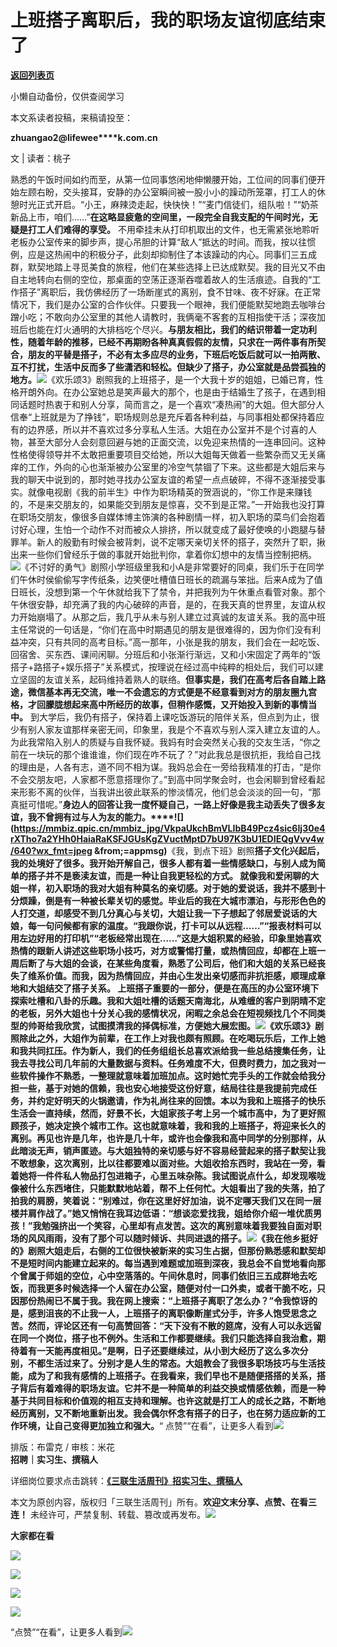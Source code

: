# 上班搭子离职后，我的职场友谊彻底结束了

[**返回列表页**](/gzh/三联生活周刊)

小懒自动备份，仅供查阅学习

本文系读者投稿，来稿请投至：

**zhuangao2@lifewee****k.com.cn**

文 | 读者：桃子

熟悉的午饭时间如约而至，从第一位同事悠闲地伸懒腰开始，工位间的同事们便开始左顾右盼，交头接耳，安静的办公室瞬间被一股小小的躁动所笼罩，打工人的休憩时光正式开启。“小王，麻辣烫走起，快快快！”“麦门信徒们，组队啦！”“奶茶新品上市，咱们……”**在这略显疲惫的空间里，一段完全自我支配的午间时光，无疑是打工人们难得的享受。**
不用牵挂未从打印机取出的文件，也无需紧张地聆听老板办公室传来的脚步声，提心吊胆的计算“敌人”抵达的时间。而我，按以往惯例，应是这热闹中的积极分子，此刻却抑制住了本该躁动的内心。同事们三五成群，默契地踏上寻觅美食的旅程，他们在某些选择上已达成默契。我的目光又不由自主地转向右侧的空位，那桌面的空荡正逐渐吞噬着故人的生活痕迹。自我的“工作搭子”离职后，我仿佛经历了一场断崖式的离别，食不甘味、夜不好寐。在正常情况下，我们是办公室的合作伙伴。只要我一个眼神，我们便能默契地跑去咖啡台蹭小吃；不敢向办公室里的其他人请教时，我俩毫不客套的互相指使干活；深夜加班后也能在灯火通明的大排档吃个尽兴。**与朋友相比，我们的结识带着一定功利性，随着年龄的推移，已经不再期盼各种真真假假的友情，只求在一两件事有所契合，朋友的平替是搭子，不必有太多应尽的业务，下班后吃饭后就可以一拍两散、互不打扰，生活中反而多了些潇洒和轻松。但缺少了搭子，办公室就是品尝孤独的地方。**![](https://mmbiz.qpic.cn/mmbiz_jpg/VkpaUkchBmVLIbB49Pcz4sic6Ij30e4rXLbrAIH1u0LcRdWX9LAGM9shzvRrd9fY9dEPPDcVIiaqt9OiaJGaUSvFg/640?wx_fmt=jpeg&from;=appmsg)《欢乐颂3》剧照我的上班搭子，是一个大我十岁的姐姐，已婚已育，性格开朗外向。在办公室她总是笑声最大的那个，也是由于结婚生了孩子，在遇到相同话题时热衷于和别人分享，简而言之，是一个喜欢“凑热闹”的大姐。但大部分人信奉“上班就是为了挣钱”，职场规则总是充斥着各种利益，与同事相处都保持着应有的边界感，所以并不喜欢过多分享私人生活。大姐在办公室并不是个讨喜的人物，甚至大部分人会刻意回避与她的正面交流，以免迎来热情的一连串回问。这种性格使得领导并不太敢把重要项目交给她，所以大姐每天做着一些繁杂而又无关痛痒的工作，外向的心也渐渐被办公室里的冷空气禁锢了下来。这些都是大姐后来与我的聊天中说到的，那时她寻找办公室友谊的希望一点点破碎，不得不逐渐接受事实。就像电视剧《我的前半生》中作为职场精英的贺涵说的，“你工作是来赚钱的，不是来交朋友的，如果能交到朋友是惊喜，交不到是正常。”一开始我也没打算在职场交朋友，像很多自媒体博主饰演的各种剧情一样，初入职场的菜鸟们会抱着讨好心理，生怕一个动作不对而被众人排挤，所以就变成了最好使唤的小跑腿与替罪羊。新人的殷勤有时候会被背刺，说不定哪天亲切关怀的搭子，突然升了职，揪出来一些你们曾经乐于做的事就开始批判你，拿着你幻想中的友情当控制把柄。![](https://mmbiz.qpic.cn/mmbiz_png/VkpaUkchBmVLIbB49Pcz4sic6Ij30e4rXyVIB7UocKJSFpZVFvpRsQzQS1Jtu1Mc9icCibhicIsiaxS0DKRHBSibjx7w/640?wx_fmt=png&from;=appmsg)《不讨好的勇气》剧照小学班级里我和小A是非常要好的同桌，我们乐于在同学们午休时侯偷偷写字传纸条，边笑便吐槽值日班长的疏漏与笨拙。后来A成为了值日班长，没想到第一个午休就给我下了禁令，并把我列为午休重点看管对象。那个午休很安静，却充满了我的内心破碎的声音，是的，在我天真的世界里，友谊从权力开始崩塌了。从那之后，我几乎从未与别人建立过真诚的友谊关系。我的高中班主任常说的一句话是，“你们在高中时期遇见的朋友是很难得的，因为你们没有利益冲突，只有共同的高考目标。”高一那年，小张是我的朋友，我们会在一起吃饭、回宿舍、买东西、课间闲聊。分班后和小张渐行渐远，又和小宋固定了两年的“饭搭子+路搭子+娱乐搭子”关系模式，按理说在经过高中纯粹的相处后，我们可以建立坚固的友谊关系，起码维持着熟人的联络。**但事实是，我们在高考后各自踏上路途，微信基本再无交流，唯一不会遗忘的方式便是不经意看到对方的朋友圈九宫格，才回朦胧想起来高中所经历的故事，但稍作感慨，又开始投入到新的事情当中。**
到大学后，我仍有搭子，保持着上课吃饭游玩的陪伴关系，但点到为止，很少有别人家友谊那样亲密无间，印象里，我是个不喜欢与别人深入建立友谊的人。为此我常陷入别人的质疑与自我怀疑。我妈有时会突然关心我的交友生活，“你之前在一块玩的那个谁谁谁，你们现在咋不玩了？”对此我总是很抗拒，我给自己找的理由是，人各有志，道不同不相为谋。我妈总会在一旁给我精准的打击，“是你不会交朋友吧，人家都不愿意搭理你了。”到高中同学聚会时，也会闲聊到曾经看起来形影不离的伙伴，当我讲出彼此联系的惨淡情况，他们总会淡淡的回一句，“那真挺可惜呢。”**身边人的回答让我一度怀疑自己，一路上好像是我主动丢失了很多友谊，我不曾拥有过与人为友的能力。****![](https://mmbiz.qpic.cn/mmbiz_jpg/VkpaUkchBmVLIbB49Pcz4sic6Ij30e4rXTho7a2YHh0HaiaRaKSFJGUsKgZVuctMptD7bU97K3bU1EDIEQgVvv4w/640?wx_fmt=jpeg
&from;=appmsg)**《我，到点下班》剧照******搭子文化兴起后，我的处境好了很多。我开始开解自己，很多人都有着一些情感缺口，与别人成为简单的搭子并不是亵渎友谊，而是一种让自我更轻松的方式。**
就像我和爱闲聊的大姐一样，初入职场的我对大姐有种莫名的亲切感。对于她的爱说话，我并不感到十分烦躁，倒是有一种被长辈关切的感觉。毕业后的我在大城市漂泊，与形形色色的人打交道，却感受不到几分真心与关切，大姐让我一下子想起了邻居爱说话的大娘，每一句问候都有家的温度。“我跟你说，打卡可以从远程……”“报表材料可以用左边好用的打印机”“老板经常出现在……”这是大姐积累的经验，印象里她喜欢热情的跟新人讲述这些职场小技巧，对方或警惕打量，或热情回应，却都在上班一周后断了与大姐的会谈，在某些角度看，熟悉了公司后，他们和大姐的关系已经丧失了维系价值。**而我，因为热情回应，并由心生发出亲切感而非抗拒感，顺理成章地和大姐结交了搭子关系。**
上班搭子重要的一部分，便是在高压的办公室环境下探索吐槽和八卦的乐趣。我和大姐吐槽的话题天南海北，从难缠的客户到阴晴不定的老板，另外大姐也十分关心我的感情状况，闲暇之余总会在短视频找几个不同类型的帅哥给我欣赏，试图摸清我的择偶标准，方便她大展宏图。![](https://mmbiz.qpic.cn/mmbiz_png/VkpaUkchBmVLIbB49Pcz4sic6Ij30e4rXt5fYHElTqbVLMj2XKU8ib58BHBfwgSxb3jlAACY7j58ygnaQfUJeqIw/640?wx_fmt=png&from;=appmsg)《欢乐颂3》剧照除此之外，大姐作为前辈，在工作上对我也颇有照顾。在吃喝玩乐后，工作上她和我共同扛压。作为新人，我们的任务组组长总喜欢派给我一些总结搜集任务，让我去寻找公司几年前的大量数据与资料。任务难度不大，但费时费力，加之我对一些软件操作不熟悉，一整理就意味着加班加点。这时她忙完手头的工作就会给我分担一些，基于对她的信赖，我也安心地接受这份好意，结局往往是我提前完成任务，并约定好明天的火锅邀请，作为礼尚往来的回馈。本以为我和上班搭子的快乐生活会一直持续，然而，好景不长，大姐家孩子考上另一个城市高中，为了更好照顾孩子，她决定换个城市工作。这也就意味着，我和我的上班搭子，将迎来长久的离别。再见也许是几年，也许是几十年，或许也会像我和高中同学的分别那样，从此暗淡无声，销声匿迹。与大姐独特的亲切感与好不容易经营起来的搭子默契让我不敢想象，这次离别，比以往都要难以面对些。大姐收拾东西时，我站在一旁，看着她将一件件私人物品打包进箱子，心里五味杂陈。我试图说点什么，却发现喉咙像被什么东西堵住，只能默默地站着，帮不上任何忙。大姐看出了我的失落，拍了拍我的肩膀，笑着说：“别难过，你在这里好好加油，说不定哪天我们又在同一层楼并肩作战了。”她又悄悄在我耳边低语：“想谈恋爱找我，姐给你介绍一堆优质男孩！”我勉强挤出一个笑容，心里却有点发苦。**这次的离别意味着我要独自面对职场的风风雨雨，没有了那个可以随时倾诉、共同进退的搭子。**![](https://mmbiz.qpic.cn/mmbiz_png/VkpaUkchBmVLIbB49Pcz4sic6Ij30e4rXvzMH39xpTLfSqnIyIfiajdlObmgI6p7qtvIvcYyTBtP0Ix0BTEsicUow/640?wx_fmt=png&from;=appmsg)《我在他乡挺好的》剧照大姐走后，右侧的工位很快被新来的实习生占据，但那份熟悉感和默契却不是短时间内能建立起来的。每当遇到难题或加班到深夜，我总会不自觉地看向那个曾属于师姐的空位，心中空落落的。午间休息时，同事们依旧三五成群地去吃饭，而我更多时候选择一个人留在办公室，随便对付一口外卖，或者干脆不吃，只因那份热闹已不属于我。我在网上搜索：“上班搭子离职了怎么办？”令我惊讶的是，感到沮丧的不止我一人，上班搭子的离职像断崖式分手，许多人饱受思念之苦。然而，评论区还有一句高赞回答：“天下没有不散的筵席，没有人可以永远留在同一个岗位，搭子也不例外。生活和工作都要继续。我们只能选择自我治愈，期待着有一天能再度相见。”是啊，日子还要继续过，从小到大经历了这么多次分别，不都生活过来了。分别才是人生的常态。大姐教会了我很多职场技巧与生活技能，成为了和我有感情的上班搭子。在我看来，我们早也不是随便搭搭的关系，搭子背后有着难得的职场友谊。它并不是一种简单的利益交换或情感依赖，而是一种基于共同目标和价值观的相互支持和理解。也许这就是打工人的成长之路，不断地经历离别，又不断地重新出发。**我会偶尔怀念有搭子的日子，也在努力适应新的工作环境，让自己变得更加独立和强大。******“
点赞”“在看”，让更多人看到![](https://mmbiz.qpic.cn/mmbiz_gif/c2Sib3Mp7pON9hkSZwdTibRHNZSMPyiapUCHJwlyoZVBC3SfmPmF0VKjkm3NiaToQloHFJ6icyicqZnqgXp6pSQJt5gg/640?wx_fmt=gif&from;=appmsg&wxfrom;=5&wx;_lazy=1&tp;=wxpic)  
  
  
  
  
  
排版：布雷克 / 审核：米花  
**招聘｜实习生、撰稿人**  

详细岗位要求点击跳转：[**《三联生活周刊》招实习生、撰稿人**](http://mp.weixin.qq.com/s?__biz=MTc5MTU3NTYyMQ==&mid=2651136871&idx=3&sn=f1c0777fe9d31881e5dfca68ebc2937f&chksm=5907324d6e70bb5b3546dfe1c7b31b5fe05664bebbf36356ba9a1a352e0678444cad62875ad4&scene=21#wechat_redirect)

本文为原创内容，版权归「三联生活周刊」所有。**欢迎文末分享、点赞、在看三连！**
未经许可，严禁复制、转载、篡改或再发布。![](https://mmbiz.qpic.cn/sz_mmbiz_png/Gg7Qtoh7Aic9ZTmAdCc80b4nD7xicgPt863QWU7oNswDx19XrjfTtSl8QwatY2EEZGuNd1WRRiapDZjcDhTnNYmBg/640?wx_fmt=other&wxfrom;=5&wx;_lazy=1&wx;_co=1&retryload;=1&tp;=webp)

**大家都在看**

[![](https://mmbiz.qpic.cn/mmbiz_jpg/c2Sib3Mp7pOOKibUDEibFR9PkRdeItMBj1NQk54C4icdV3zX6iaP0JhhLJicqsbO12bKqDZYzoDEwtdCTiaO8lGNavuGQ/640?wx_fmt=other&wxfrom;=5&wx;_lazy=1&wx;_co=1&tp;=webp)](https://mp.weixin.qq.com/s?__biz=MTc5MTU3NTYyMQ==&mid=2651473697&idx=1&sn=04152b8aff3575036c0e234a138805fa&scene=21#wechat_redirect)

[](https://mp.weixin.qq.com/s?__biz=MTc5MTU3NTYyMQ==&mid=2651477140&idx=1&sn=16217cdc7b5dc5a7937a1d55569b9958&scene=21#wechat_redirect)[![](https://mmbiz.qpic.cn/mmbiz_jpg/c2Sib3Mp7pOMbCIHcq4TZBiaTklXwPgP6iaYFHHPHtYQajgXztiafRjJlXZV4nwY2BZ4ocTee64YMpLGe528SX3eCQ/640?wx_fmt=other&from;=appmsg&wxfrom;=5&wx;_lazy=1&wx;_co=1&tp;=webp)](https://mp.weixin.qq.com/s?__biz=MTc5MTU3NTYyMQ==&mid=2651477709&idx=1&sn=b523c39408dc43ce45a73ff5a4076b07&scene=21#wechat_redirect)

  

![](https://mmbiz.qpic.cn/sz_mmbiz_png/Gg7Qtoh7Aic9ZTmAdCc80b4nD7xicgPt86k1kgpU51hWCHjV92ryhVW35PLCvLhxLw9XDhXjgeDyZhHSx5EbRcfg/640?wx_fmt=other&wxfrom;=5&wx;_lazy=1&wx;_co=1&retryload;=2&tp;=webp)

  
[![](https://mmbiz.qpic.cn/mmbiz_jpg/c2Sib3Mp7pONuwrdetOsWUZLdDE1J39mLibBBe0vPzCKS1topq8p9JgG9O86KDCNS3SZl7Paa1d80gvHIBg9C0cw/640?wx_fmt=other&from;=appmsg&wxfrom;=5&wx;_lazy=1&wx;_co=1&tp;=webp)]()  
  
“点赞”“在看”，让更多人看到![](https://mmbiz.qpic.cn/mmbiz_gif/c2Sib3Mp7pON9hkSZwdTibRHNZSMPyiapUCHJwlyoZVBC3SfmPmF0VKjkm3NiaToQloHFJ6icyicqZnqgXp6pSQJt5gg/640?wx_fmt=gif&from;=appmsg&wxfrom;=5&wx;_lazy=1&tp;=webp)

